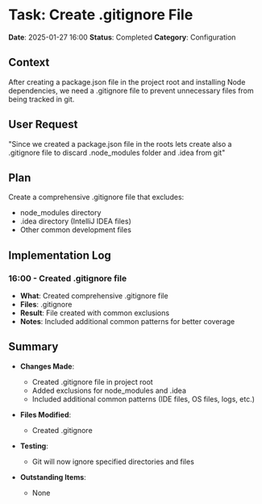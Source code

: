 # Task: Create .gitignore File
**Date**: 2025-01-27 16:00
**Status**: Completed
**Category**: Configuration

## Context
After creating a package.json file in the project root and installing Node dependencies, we need a .gitignore file to prevent unnecessary files from being tracked in git.

## User Request
"Since we created a package.json file in the roots lets create also a .gitignore file to discard .node_modules folder and .idea from git"

## Plan
Create a comprehensive .gitignore file that excludes:
- node_modules directory
- .idea directory (IntelliJ IDEA files)
- Other common development files

## Implementation Log
### 16:00 - Created .gitignore file
- **What**: Created comprehensive .gitignore file
- **Files**: .gitignore
- **Result**: File created with common exclusions
- **Notes**: Included additional common patterns for better coverage

## Summary
- **Changes Made**: 
  - Created .gitignore file in project root
  - Added exclusions for node_modules and .idea
  - Included additional common patterns (IDE files, OS files, logs, etc.)
  
- **Files Modified**: 
  - Created .gitignore
  
- **Testing**: 
  - Git will now ignore specified directories and files
  
- **Outstanding Items**: 
  - None